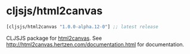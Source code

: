 # cljsjs/html2canvas

[](dependency)
```clojure
[cljsjs/html2canvas "1.0.0-alpha.12-0"] ;; latest release
```
[](/dependency)

CLJSJS package for [html2canvas](http://html2canvas.hertzen.com/). See http://html2canvas.hertzen.com/documentation.html for documentation.
